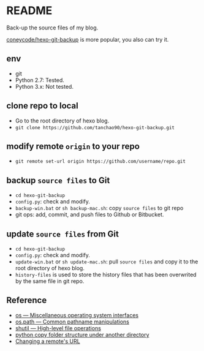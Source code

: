 # README #

Back-up the source files of my blog.

[coneycode/hexo-git-backup](https://github.com/coneycode/hexo-git-backup) is more popular, you also can try it.


## env
- git
- Python 2.7: Tested.
- Python 3.x: Not tested.


## clone repo to local
- Go to the root directory of hexo blog.
- `git clone https://github.com/tanchao90/hexo-git-backup.git`


## modify remote `origin` to your repo
- `git remote set-url origin https://github.com/username/repo.git`


## backup `source files` to Git
- `cd hexo-git-backup`
- `config.py`: check and modify.
- `backup-win.bat` or `sh backup-mac.sh`: copy `source files` to git repo
- git ops: add, commit, and push files to Github or Bitbucket.


## update `source files` from Git
- `cd hexo-git-backup`
- `config.py`: check and modify.
- `update-win.bat` or `sh update-mac.sh`: pull `source files` and copy it to the root directory of hexo blog.
- `history-files` is used to store the history files that has been overwrited by the same file in git repo.


## Reference
- [os — Miscellaneous operating system interfaces](https://docs.python.org/2/library/os.html?highlight=os#module-os)
- [os.path — Common pathname manipulations](https://docs.python.org/2/library/os.path.html)
- [shutil — High-level file operations](https://docs.python.org/2.7/library/shutil.html?highlight=shutil)
- [python copy folder structure under another directory](http://stackoverflow.com/questions/40828450/python-copy-folder-structure-under-another-directory)
- [Changing a remote's URL](https://help.github.com/articles/changing-a-remote-s-url/)
